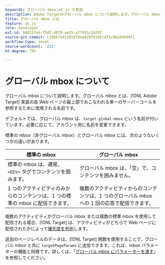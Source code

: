 ```yaml
---
keywords: グローバル mbox;at.js の実装
description: Adobe Targetのグローバル mbox について説明します。グローバル mbox とは、Web ページのそれぞれの上部でおこなわれる単一のサーバー呼び出しを参照するために使用される名前です [!DNL Target] 実装。
title: グローバル mbox とは
feature: at.js
role: Developer
exl-id: 84d15feb-f5df-4879-ae35-a7f455c1b20f
source-git-commit: c196b7e41101978ee029f93d5cd71c9b2d5b99f1
workflow-type: tm+mt
source-wordcount: '222'
ht-degree: 79%

---
```


# グローバル mbox について

グローバル mbox について説明します。グローバル mbox とは、[!DNL Adobe Target] 実装の各 Web ページの最上部でおこなわれる単一のサーバーコールを参照するために使用される名前です。

デフォルトでは、グローバル mbox は、`target-global-mbox` という名前が付いています。必要に応じて、アカウント用に名前を変更できます。

標準の mbox（非グローバル mbox）とグローバル mbox には、次のようないくつかの違いがあります。

| 標準の mbox | グローバル mbox |
|--- |--- |
| 標準の mbox は、通常、`<DIV>` タグでコンテンツを囲みます。 | グローバル mbox は、「空」で、コンテンツを囲みません。 |
| 1 つのアクティビティのみからのコンテンツは、1 つの標準の mbox に配信できます。 | 複数のアクティビティからのコンテンツは、1 つのグローバル mbox への 1 回の応答で配信できます。 |

複数のアクティビティがグローバル mbox または複数の標準 mbox を使用して配信される場合、[!DNL Target] は、アクティビティがどちらで Web ページに配信されたかによって[優先度を判別](/help/main/c-activities/priority.md#concept_1780C11FEA57440499F0047DD6900E0F)します。

追加のページレベルのデータは、[!DNL Target] 関数を使用することで、グローバル mbox と共に `targetPageParams` に送信できます。これは、mbox パラメーターの機能と同様です。詳しくは、「[グローバル mbox にパラメーターを渡す](https://developer.adobe.com/target/implement/client-side/atjs/global-mbox/pass-parameters-to-global-mbox/)」を参照してください。
